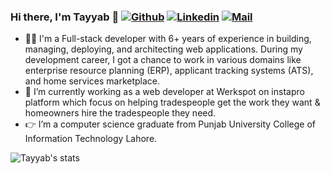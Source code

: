 ### Hi there, I'm Tayyab 👋 [![Github](https://img.shields.io/github/followers/tayyab-razzaq?label=Follow&style=social)](https://github.com/tayyab-razzaq) [![Linkedin](https://img.shields.io/badge/linkedin-%230077B5.svg?&style=for-the-badge&logo=linkedin&logoColor=white)](https://www.linkedin.com/in/tayyab-razzaq/) [![Mail](https://img.shields.io/badge/-tayyab.razzaq401@gmail.com-gray?style=flat-square&logo=gmail&logoColor=red&link=)](mailto:tayyab.razzaq401@gmail.com)

 
- 🙎‍♂️ I'm a Full-stack developer with 6+ years of experience in building, managing, deploying, and architecting web applications. During my development career, I got a chance to work in various domains like enterprise resource planning (ERP), applicant tracking systems (ATS), and home services marketplace.
- 🔭 I’m currently working as a web developer at Werkspot on instapro platform which focus on helping tradespeople get the work they want & homeowners hire the tradespeople they need.
- 👉 I’m a computer science graduate from Punjab University College of Information Technology Lahore.

![Tayyab's stats](https://github-readme-stats.vercel.app/api?username=tayyab-razzaq&show_icons=true)
